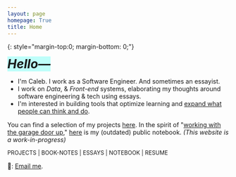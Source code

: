 ```yaml
---
layout: page
homepage: True
title: Home
---
```


{: style="margin-top:0; margin-bottom: 0;"}

<h1 style="background-color: #00ffef40;display: inline;"><em>Hello—</em></h1>

- I'm Caleb. I work as a Software Engineer. And sometimes an essayist.
- I work on _Data_, & _Front-end_ systems, elaborating my thoughts around software engineering & tech using essays.
- I'm interested in building tools that optimize learning and [expand what people can think and do](https://numinous.productions/ttft/).  


You can find a selection of my projects [here](https://caleb-d0.netlify.app/notes/113c6c5np8cuub04vh4vvj4/). In the spirit of "[working with the garage door up](https://notes.andymatuschak.org/Work_with_the_garage_door_up)," [here](/notes/) is my (outdated) public notebook. _(This website is a work-in-progress)_

<span style="font-size: 0.9em;text-align: right !important;"><a href="https://caleb-d0.netlify.app/notes/113c6c5np8cuub04vh4vvj4/" style="text-decoration: none;">PROJECTS</a> | <a href="/booknotes/" style="text-decoration: none;">BOOK-NOTES</a> | <a href="/essays/" style="text-decoration: none;">ESSAYS</a> | <a href="https://caleb-d0.netlify.app/" style="text-decoration: none;">NOTEBOOK</a> | <a href="/resume.pdf/" style="text-decoration: none;">RESUME</a></span>


📩: [Email me](mailto:dco2.caleb@gmail.com).  